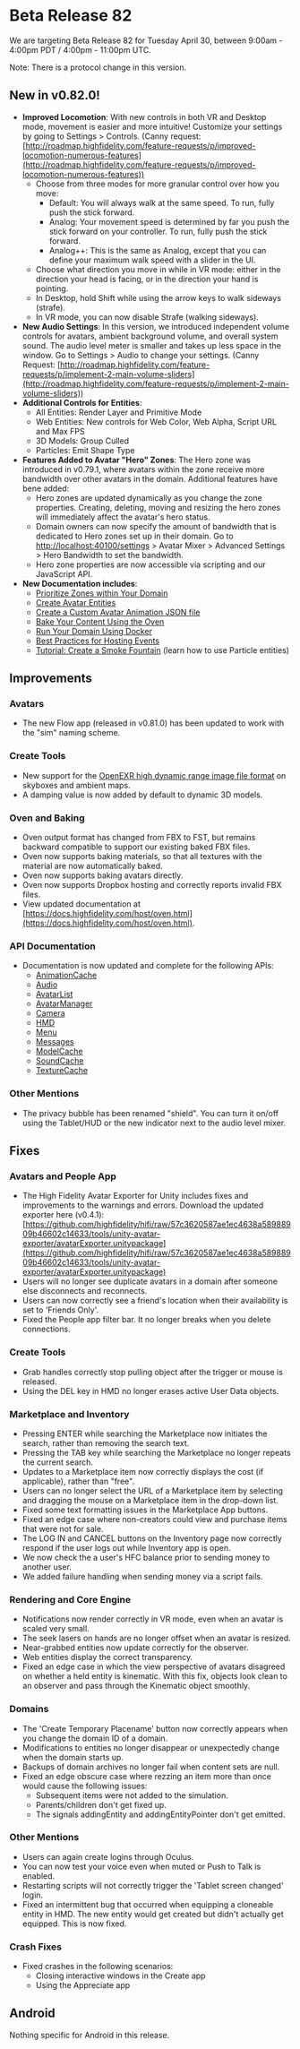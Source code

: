 # Beta Release 82

We are targeting Beta Release 82 for Tuesday April 30, between 9:00am - 4:00pm PDT / 4:00pm - 11:00pm UTC.

Note: There is a protocol change in this version.

## New in v0.82.0!

* **Improved Locomotion**: With new controls in both VR and Desktop mode, movement is easier and more intuitive! Customize your settings by going to Settings > Controls. (Canny request: [http://roadmap.highfidelity.com/feature-requests/p/improved-locomotion-numerous-features](http://roadmap.highfidelity.com/feature-requests/p/improved-locomotion-numerous-features))
    * Choose from three modes for more granular control over how you move: 
        * Default: You will always walk at the same speed. To run, fully push the stick forward. 
        * Analog: Your movement speed is determined by far you push the stick forward on your controller. To run, fully push the stick forward. 
        * Analog++: This is the same as Analog, except that you can define your maximum walk speed with a slider in the UI.
    * Choose what direction you move in while in VR mode: either in the direction your head is facing, or in the direction your hand is pointing.
    * In Desktop, hold Shift while using the arrow keys to walk sideways (strafe).
    * In VR mode, you can now disable Strafe (walking sideways).
* **New Audio Settings**: In this version, we introduced independent volume controls for avatars, ambient background volume, and overall system sound. The audio level meter is smaller and takes up less space in the window. Go to Settings > Audio to change your settings. (Canny Request: [http://roadmap.highfidelity.com/feature-requests/p/implement-2-main-volume-sliders](http://roadmap.highfidelity.com/feature-requests/p/implement-2-main-volume-sliders))
* **Additional Controls for Entities**: 
    * All Entities: Render Layer and Primitive Mode
    * Web Entities: New controls for Web Color, Web Alpha, Script URL and Max FPS
    * 3D Models: Group Culled
    * Particles: Emit Shape Type
* **Features Added to Avatar "Hero" Zones**: The Hero zone was introduced in v0.79.1, where avatars within the zone receive more bandwidth over other avatars in the domain. Additional features have bene added:
    * Hero zones are updated dynamically as you change the zone properties. Creating, deleting, moving and resizing the hero zones will immediately affect the avatar's hero status. 
    * Domain owners can now specify the amount of bandwidth that is dedicated to Hero zones set up in their domain. Go to [http://localhost:40100/settings](http://localhost:40100/settings) > Avatar Mixer > Advanced Settings > Hero Bandwidth to set the bandwidth.
    * Hero zone properties are now accessible via scripting and our JavaScript API.
* **New Documentation includes**: 
    * [Prioritize Zones within Your Domain](https://docs.highfidelity.com/create/entities/hero-zone.html)
    * [Create Avatar Entities](https://docs.highfidelity.com/create/entities/avatar-interactions.html#create-avatar-entities)
    * [Create a Custom Avatar Animation JSON file](https://docs.highfidelity.com/create/avatars/custom-animations.html#create-a-custom-avatar-animation-json-file)
    * [Bake Your Content Using the Oven](https://docs.highfidelity.com/host/oven.html)
    * [Run Your Domain Using Docker](https://docs.highfidelity.com/host/run-domain-docker.html)
    * [Best Practices for Hosting Events](https://docs.highfidelity.com/host/domain-settings-event.html)
    * [Tutorial: Create a Smoke Fountain](https://docs.highfidelity.com/create/entities/create-fountain.html) (learn how to use Particle entities)
    
## Improvements

### Avatars

* The new Flow app (released in v0.81.0) has been updated to work with the "sim" naming scheme.

### Create Tools

* New support for the [OpenEXR high dynamic range image file format](http://www.openexr.com) on skyboxes and ambient maps.
* A damping value is now added by default to dynamic 3D models.

### Oven and Baking

* Oven output format has changed from FBX to FST, but remains backward compatible to support our existing baked FBX files. 
* Oven now supports baking materials, so that all textures with the material are now automatically baked.
* Oven now supports baking avatars directly.
* Oven now supports Dropbox hosting and correctly reports invalid FBX files.
* View updated documentation at [https://docs.highfidelity.com/host/oven.html](https://docs.highfidelity.com/host/oven.html).

### API Documentation
* Documentation is now updated and complete for the following APIs:
    * [AnimationCache](https://apidocs.highfidelity.com/AnimationCache.html)
    * [Audio](https://apidocs.highfidelity.com/Audio.html)
    * [AvatarList](https://apidocs.highfidelity.com/AvatarList.html)
    * [AvatarManager](https://apidocs.highfidelity.com/AvatarManager.html)
    * [Camera](https://apidocs.highfidelity.com/Camera.html)
    * [HMD](https://apidocs.highfidelity.com/HMD.html)
    * [Menu](https://apidocs.highfidelity.com/Menu.html)
    * [Messages](https://apidocs.highfidelity.com/Messages.html)
    * [ModelCache](https://apidocs.highfidelity.com/ModelCache.html)
    * [SoundCache](https://apidocs.highfidelity.com/SoundCache.html)
    * [TextureCache](https://apidocs.highfidelity.com/TextureCache.html)

### Other Mentions

* The privacy bubble has been renamed "shield". You can turn it on/off using the Tablet/HUD or the new indicator next to the audio level mixer.

## Fixes

### Avatars and People App

* The High Fidelity Avatar Exporter for Unity includes fixes and improvements to the warnings and errors. Download the updated exporter here (v0.4.1): [https://github.com/highfidelity/hifi/raw/57c3620587ae1ec4638a58988909b46602c14633/tools/unity-avatar-exporter/avatarExporter.unitypackage](https://github.com/highfidelity/hifi/raw/57c3620587ae1ec4638a58988909b46602c14633/tools/unity-avatar-exporter/avatarExporter.unitypackage)
* Users will no longer see duplicate avatars in a domain after someone else disconnects and reconnects. 
* Users can now correctly see a friend's location when their availability is set to 'Friends  Only'.
* Fixed the People app filter bar. It no longer breaks when you delete connections.

### Create Tools

* Grab handles correctly stop pulling object after the trigger or mouse is released.
* Using the DEL key in HMD no longer erases active User Data objects.

### Marketplace and Inventory

* Pressing ENTER while searching the Marketplace now initiates the search, rather than removing the search text.
* Pressing the TAB key while searching the Marketplace no longer repeats the current search.
* Updates to a Marketplace item now correctly displays the cost (if applicable), rather than "free".
* Users can no longer select the URL of a Marketplace item by selecting and dragging the mouse on a Marketplace item in the drop-down list.
* Fixed some text formatting issues in the Marketplace App buttons.
* Fixed an edge case where non-creators could view and purchase items that were not for sale.
* The LOG IN and CANCEL buttons on the Inventory page now correctly respond if the user logs out while Inventory app is open.
* We now check the a user's HFC balance prior to sending money to another user. 
* We added failure handling when sending money via a script fails.

### Rendering and Core Engine

* Notifications now render correctly in VR mode, even when an avatar is scaled very small.
* The seek lasers on hands are no longer offset when an avatar is resized.
* Near-grabbed entities now update correctly for the observer.
* Web entities display the correct transparency.
* Fixed an edge case in which the view perspective of avatars disagreed on whether a held entity is kinematic. With this fix, objects look clean to an observer and pass through the Kinematic object smoothly. 

### Domains

* The 'Create Temporary Placename' button now correctly appears when you change the domain ID of a domain.
* Modifications to entities no longer disappear or unexpectedly change when the domain starts up.
* Backups of domain archives no longer fail when content sets are null.
* Fixed an edge obscure case where rezzing an item more than once would cause the following issues:
    * Subsequent items were not added to the simulation.
    * Parents/children don't get fixed up.
    * The signals addingEntity and addingEntityPointer don't get emitted.

### Other Mentions

* Users can again create logins through Oculus.
* You can now test your voice even when muted or Push to Talk is enabled.
* Restarting scripts will not correctly trigger the 'Tablet screen changed' login.
* Fixed an intermittent bug that occurred when equipping a cloneable entity in HMD. The new entity would get created but didn't actually get equipped. This is now fixed.

### Crash Fixes

* Fixed crashes in the following scenarios: 
    * Closing interactive windows in the Create app
    * Using the Appreciate app

## Android

Nothing specific for Android in this release.

